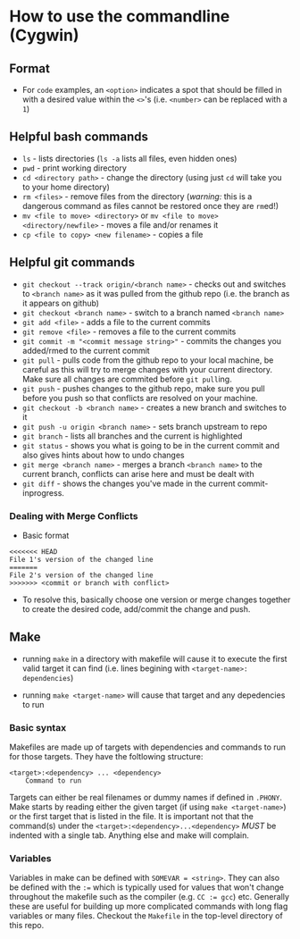 # How to use the commandline (Cygwin)

## Format
- For `code` examples, an `<option>` indicates a spot that should be filled in with a desired value within the `<>`'s (i.e. `<number>` can be replaced with a `1`)

## Helpful bash commands
- `ls` - lists directories (`ls -a` lists all files, even hidden ones)
- `pwd` - print working directory
- `cd <directory path>` - change the directory (using just `cd` will take you to your home directory)
- `rm <files>` - remove files from the directory (*_warning:_* this is a dangerous command as files cannot be restored once they are `rm`ed!)
- `mv <file to move> <directory>` or `mv <file to move> <directory/newfile>` - moves a file and/or renames it
- `cp <file to copy> <new filename>` - copies a file

## Helpful git commands
- `git checkout --track origin/<branch name>` - checks out and switches to `<branch name>` as it was pulled from the github repo (i.e. the branch as it appears on github)
- `git checkout <branch name>` - switch to a branch named `<branch name>`
- `git add <file>` - adds a file to the current commits
- `git remove <file>` - removes a file to the current commits
- `git commit -m "<commit message string>"` - commits the changes you added/rmed to the current commit 
- `git pull` - pulls code from the github repo to your local machine, be careful as this will try to merge changes with your current directory. Make sure all changes are commited before `git pull`ing.
- `git push` - pushes changes to the github repo, make sure you pull before you push so that conflicts are resolved on your machine.
- `git checkout -b <branch name>` - creates a new branch and switches to it
- `git push -u origin <branch name>` - sets branch upstream to repo
- `git branch` - lists all branches and the current is highlighted
- `git status` - shows you what is going to be in the current commit and also gives hints about how to undo changes
- `git merge <branch name>`  - merges a branch `<branch name>` to the current branch, conflicts can arise here and must be dealt with
- `git diff` - shows the changes you've made in the current commit-inprogress.


### Dealing with Merge Conflicts
- Basic format
```
<<<<<<< HEAD
File 1's version of the changed line
=======
File 2's version of the changed line
>>>>>>> <commit or branch with conflict>
```
- To resolve this, basically choose one version or merge changes together to create the desired code, add/commit the change and push.

## Make
- running `make` in a directory with makefile will cause it to execute the first valid target it can find (i.e. lines begining with `<target-name>: dependencies`)

- running `make <target-name>` will cause that target and any depedencies to run
### Basic syntax
Makefiles are made up of targets with dependencies and commands to run for those targets. They have the foltlowing structure:
```
<target>:<dependency> ... <dependency>
    Command to run
```
Targets can either be real filenames or dummy names if defined in `.PHONY`. Make starts by reading either the given target (if using `make <target-name>`) or the first target that is listed in the file. It is important not that the command(s) under the `<target>:<dependency>...<dependency>` *MUST* be indented with a single tab. Anything else and make will complain.

### Variables
Variables in make can be defined with `SOMEVAR = <string>`. They can also be defined with the `:=` which is typically used for values that won't change throughout the makefile such as the compiler (e.g. `CC := gcc`) etc. Generally these are useful for building up more complicated commands with long flag variables or many files. Checkout the `Makefile` in the top-level directory of this repo.
